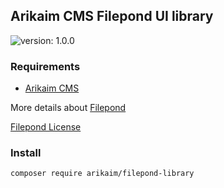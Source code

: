 ## Arikaim CMS Filepond UI library
![version: 1.0.0](https://img.shields.io/github/release/arikaim/filepond-library.svg)

### Requirements 
  * [Arikaim CMS](https://github.com/arikaim/arikaim)
  
More details about [Filepond](https://github.com/pqina/filepond)

[Filepond License](https://github.com/pqina/filepond/blob/master/LICENSE)


### Install
```bash
composer require arikaim/filepond-library
```
